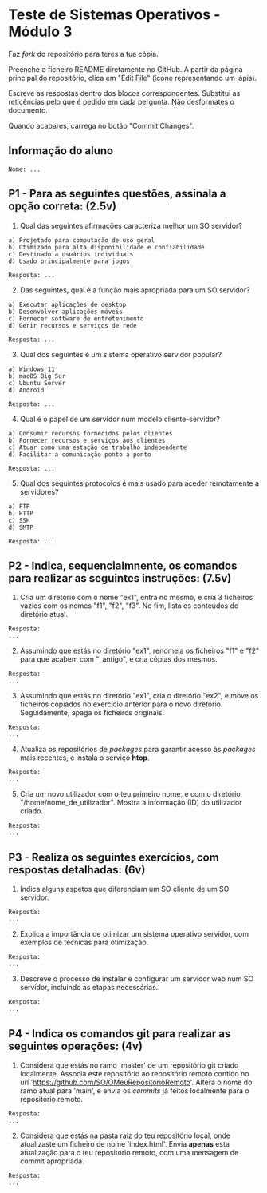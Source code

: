 # Teste de Sistemas Operativos - Módulo 3

Faz *fork* do repositório para teres a tua cópia.

Preenche o ficheiro README diretamente no GitHub. A partir da página principal do repositório, clica em "Edit File" (ícone representando um lápis).

Escreve as respostas dentro dos blocos correspondentes. Substitui as reticências pelo que é pedido em cada pergunta. Não desformates o documento.

Quando acabares, carrega no botão "Commit Changes".

## Informação do aluno

    Nome: ...

## P1 - Para as seguintes questões, assinala a opção correta: (2.5v)

  1. Qual das seguintes afirmações caracteriza melhor um SO servidor?

    a) Projetado para computação de uso geral
    b) Otimizado para alta disponibilidade e confiabilidade
    c) Destinado a usuários individuais
    d) Usado principalmente para jogos
    
    Resposta: ...

  2. Das seguintes, qual é a função mais apropriada para um SO servidor?

    a) Executar aplicações de desktop
    b) Desenvolver aplicações móveis
    c) Fornecer software de entretenimento
    d) Gerir recursos e serviços de rede
    
    Resposta: ...
   
  3. Qual dos seguintes é um sistema operativo servidor popular?

    a) Windows 11
    b) macOS Big Sur
    c) Ubuntu Server
    d) Android
    
    Resposta: ...

  4. Qual é o papel de um servidor num modelo cliente-servidor?

    a) Consumir recursos fornecidos pelos clientes
    b) Fornecer recursos e serviços aos clientes
    c) Atuar como uma estação de trabalho independente
    d) Facilitar a comunicação ponto a ponto
    
    Resposta: ...

  5. Qual dos seguintes protocolos é mais usado para aceder remotamente a servidores?

    a) FTP
    b) HTTP
    c) SSH
    d) SMTP
    
    Resposta: ...

## P2 - Indica, sequencialmnente, os comandos para realizar as seguintes instruções: (7.5v)

  1. Cria um diretório com o nome "ex1", entra no mesmo, e cria 3 ficheiros vazios com os nomes "f1", "f2", "f3". No fim, lista os conteúdos do diretório atual.

    Resposta:
    ...
    
  2. Assumindo que estás no diretório "ex1", renomeia os ficheiros "f1" e "f2" para que acabem com "_antigo", e cria cópias dos mesmos.

    Resposta:
    ...

  3. Assumindo que estás no diretório "ex1", cria o diretório "ex2", e move os ficheiros copiados no exercício anterior para o novo diretório. Seguidamente, apaga os ficheiros originais.

    Resposta:
    ...

  4. Atualiza os repositórios de *packages* para garantir acesso às *packages* mais recentes, e instala o serviço **htop**.

    Resposta:
    ...

  5. Cria um novo utilizador com o teu primeiro nome, e com o diretório "/home/nome_de_utilizador". Mostra a informação (ID) do utilizador criado.

    Resposta:
    ...

## P3 - Realiza os seguintes exercícios, com respostas detalhadas: (6v)

  1. Indica alguns aspetos que diferenciam um SO cliente de um SO servidor.

    Resposta:
    ...
     
  2. Explica a importância de otimizar um sistema operativo servidor, com exemplos de técnicas para otimização.

    Resposta:
    ...

  3. Descreve o processo de instalar e configurar um servidor web num SO servidor, incluindo as etapas necessárias.

    Resposta:
    ...

## P4 - Indica os comandos **git** para realizar as seguintes operações: (4v)

  1. Considera que estás no ramo 'master' de um repositório git criado localmente. Associa este repositório ao repositório remoto contido no url 'https://github.com/SO/OMeuRepositorioRemoto'. Altera o nome do ramo atual para 'main', e envia os *commits* já feitos localmente para o repositório remoto.

    Resposta:
    ...

  2. Considera que estás na pasta raiz do teu repositório local, onde atualizaste um ficheiro de nome 'index.html'. Envia **apenas** esta atualização para o teu repositório remoto, com uma mensagem de commit apropriada.

    Resposta:
    ...
